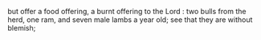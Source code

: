 but offer a food offering, a burnt offering to the Lord : two bulls from the herd, one ram, and seven male lambs a year old; see that they are without blemish;
